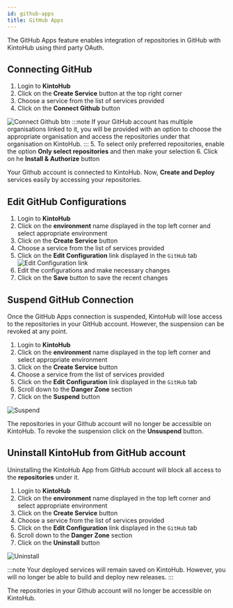 ```yaml
---
id: github-apps
title: GitHub Apps
---
```


The GitHub Apps feature enables integration of repositories in GitHub with KintoHub using third party OAuth.

## Connecting GitHub

1. Login to **KintoHub**
2. Click on the **Create Service** button at the top right corner
3. Choose a service from the list of services provided
4. Click on the **Connect Github** button

![Connect Github btn](/img/features/connect-github-btn.png)
:::note
If your GitHub account has multiple organisations linked to it, you will be provided with an option to choose the appropriate organisation and access the repositories under that organisation on KintoHub.
::: 5. To select only preferred repositories, enable the option **Only select repositories** and then make your selection 6. Click on he **Install & Authorize** button

Your Github account is connected to KintoHub. Now, **Create and Deploy** services easily by accessing your repositories.

## Edit GitHub Configurations

1. Login to **KintoHub**
2. Click on the **environment** name displayed in the top left corner and select appropriate environment
3. Click on the **Create Service** button
4. Choose a service from the list of services provided
5. Click on the **Edit Configuration** link displayed in the `GitHub` tab
   ![Edit Configuration link](/img/features/edit-config.png)
6. Edit the configurations and make necessary changes
7. Click on the **Save** button to save the recent changes

## Suspend GitHub Connection

Once the GitHub Apps connection is suspended, KintoHub will lose access to the repositories in your GitHub account. However, the suspension can be revoked at any point.

1. Login to **KintoHub**
2. Click on the **environment** name displayed in the top left corner and select appropriate environment
3. Click on the **Create Service** button
4. Choose a service from the list of services provided
5. Click on the **Edit Configuration** link displayed in the `GitHub` tab
6. Scroll down to the **Danger Zone** section
7. Click on the **Suspend** button

![Suspend](/img/features/suspend.png)

The repositories in your Github account will no longer be accessible on KintoHub.
To revoke the suspension click on the **Unsuspend** button.

## Uninstall KintoHub from GitHub account

Uninstalling the KintoHub App from GitHub account will block all access to the **repositories** under it.

1. Login to **KintoHub**
2. Click on the **environment** name displayed in the top left corner and select appropriate environment
3. Click on the **Create Service** button
4. Choose a service from the list of services provided
5. Click on the **Edit Configuration** link displayed in the `GitHub` tab
6. Scroll down to the **Danger Zone** section
7. Click on the **Uninstall** button

![Uninstall](/img/features/Uninstall.png)

:::note
Your deployed services will remain saved on KintoHub. However, you will no longer be able to build and deploy new releases.
:::

The repositories in your Github account will no longer be accessible on KintoHub.
